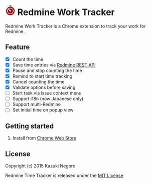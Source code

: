 # ![icon](icon/Stopclock_32.png) Redmine Work Tracker

Redmine Work Tracker is a Chrome extension to track your work for Redmine.

Feature
-------
- [x] Count the time
- [x] Save time entries via [Redmine REST API](http://www.redmine.org/projects/redmine/wiki/Rest_api)
- [x] Pause and stop counting the time
- [x] Remind to start time tracking
- [x] Cancel counting the time
- [x] Validate options before saving
- [ ] Start task via issue context menu
- [ ] Support i18n (now Japanese only)
- [ ] Support multi-Redmine
- [ ] Set initial time on popup view

Getting started
---------------
1. Install from [Chrome Web Store ](https://chrome.google.com/webstore/detail/redmine-time-tracker/ochpemfkoihonopofimlbofnmecopimj)

License
-------
Copyright (c) 2015 Kazuki Negoro

Redmine Time Tracker is released under the [MIT License](https://github.com/negokaz/chrome-redmine-time-tracker/blob/master/LICENSE)
